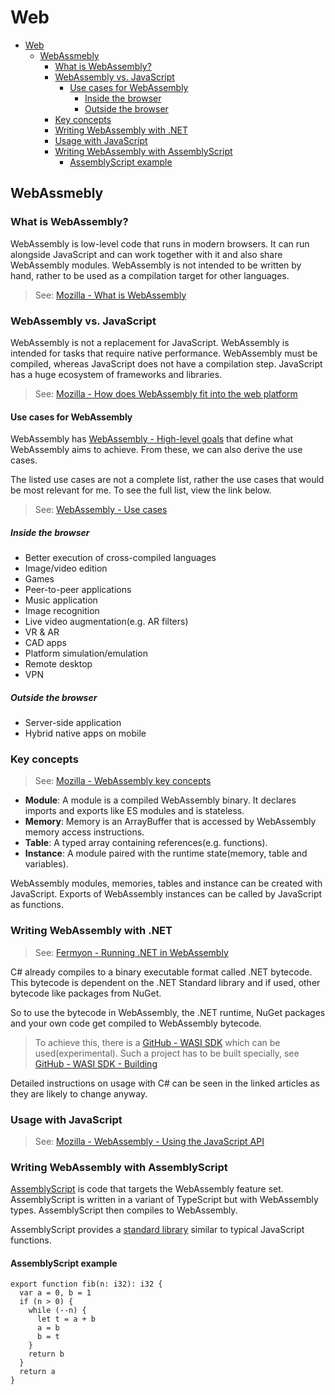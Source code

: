 # Web

- [Web](#web)
  - [WebAssmebly](#webassmebly)
    - [What is WebAssembly?](#what-is-webassembly)
    - [WebAssembly vs. JavaScript](#webassembly-vs-javascript)
      - [Use cases for WebAssembly](#use-cases-for-webassembly)
        - [Inside the browser](#inside-the-browser)
        - [Outside the browser](#outside-the-browser)
    - [Key concepts](#key-concepts)
    - [Writing WebAssembly with .NET](#writing-webassembly-with-net)
    - [Usage with JavaScript](#usage-with-javascript)
    - [Writing WebAssembly with AssemblyScript](#writing-webassembly-with-assemblyscript)
      - [AssemblyScript example](#assemblyscript-example)


## WebAssmebly

### What is WebAssembly?

WebAssembly is low-level code that runs in modern browsers. It can run alongside JavaScript and can work together with it and also share WebAssembly modules. WebAssembly is not intended to be written by hand, rather to be used as a compilation target for other languages.

> See: [Mozilla - What is WebAssembly](https://developer.mozilla.org/en-US/docs/WebAssembly/Concepts#what_is_webassembly)

### WebAssembly vs. JavaScript

WebAssembly is not a replacement for JavaScript. WebAssembly is intended for tasks that require native performance. WebAssembly must be compiled, whereas JavaScript does not have a compilation step. JavaScript has a huge ecosystem of frameworks and libraries.

> See: [Mozilla - How does WebAssembly fit into the web platform](https://developer.mozilla.org/en-US/docs/WebAssembly/Concepts#how_does_webassembly_fit_into_the_web_platform)

#### Use cases for WebAssembly

WebAssembly has [WebAssembly - High-level goals](https://webassembly.org/docs/high-level-goals/) that define what WebAssembly aims to achieve. From these, we can also derive the use cases.

The listed use cases are not a complete list, rather the use cases that would be most relevant for me. To see the full list, view the link below.

> See: [WebAssembly - Use cases](https://webassembly.org/docs/use-cases/)

##### Inside the browser

- Better execution of cross-compiled languages
- Image/video edition
- Games
- Peer-to-peer applications
- Music application
- Image recognition
- Live video augmentation(e.g. AR filters)
- VR & AR
- CAD apps
- Platform simulation/emulation
- Remote desktop
- VPN

##### Outside the browser

- Server-side application
- Hybrid native apps on mobile

### Key concepts

> See: [Mozilla - WebAssembly key concepts](https://developer.mozilla.org/en-US/docs/WebAssembly/Concepts#webassembly_key_concepts)

- **Module**: A module is a compiled WebAssembly binary. It declares imports and exports like ES modules and is stateless.
- **Memory**: Memory is an ArrayBuffer that is accessed by WebAssembly memory access instructions.
- **Table**: A typed array containing references(e.g. functions).
- **Instance**: A module paired with the runtime state(memory, table and variables).

WebAssembly modules, memories, tables and instance can be created with JavaScript. Exports of WebAssembly instances can be called by JavaScript as functions.

### Writing WebAssembly with .NET

> See: [Fermyon - Running .NET in WebAssembly](https://www.fermyon.com/blog/dotnet-wasi)

C# already compiles to a binary executable format called .NET bytecode. This bytecode is dependent on the .NET Standard library and if used, other bytecode like packages from NuGet.

So to use the bytecode in WebAssembly, the .NET runtime, NuGet packages and your own code get compiled to WebAssembly bytecode.

> To achieve this, there is a [GitHub - WASI SDK](https://github.com/SteveSandersonMS/dotnet-wasi-sdk) which can be used(experimental). Such a project has to be built specially, see [GitHub - WASI SDK - Building](https://github.com/SteveSandersonMS/dotnet-wasi-sdk#building-this-repo-from-source)

Detailed instructions on usage with C# can be seen in the linked articles as they are likely to change anyway.

### Usage with JavaScript

> See: [Mozilla - WebAssembly - Using the JavaScript API](https://developer.mozilla.org/en-US/docs/WebAssembly/Using_the_JavaScript_API)

### Writing WebAssembly with AssemblyScript

[AssemblyScript](https://www.assemblyscript.org/) is code that targets the WebAssembly feature set. AssemblyScript is written in a variant of TypeScript but with WebAssembly types. AssemblyScript then compiles to WebAssembly.

AssemblyScript provides a [standard library](https://www.assemblyscript.org/stdlib/globals.html) similar to typical JavaScript functions.

#### AssemblyScript example

```
export function fib(n: i32): i32 {
  var a = 0, b = 1
  if (n > 0) {
    while (--n) {
      let t = a + b
      a = b
      b = t
    }
    return b
  }
  return a
}
```

